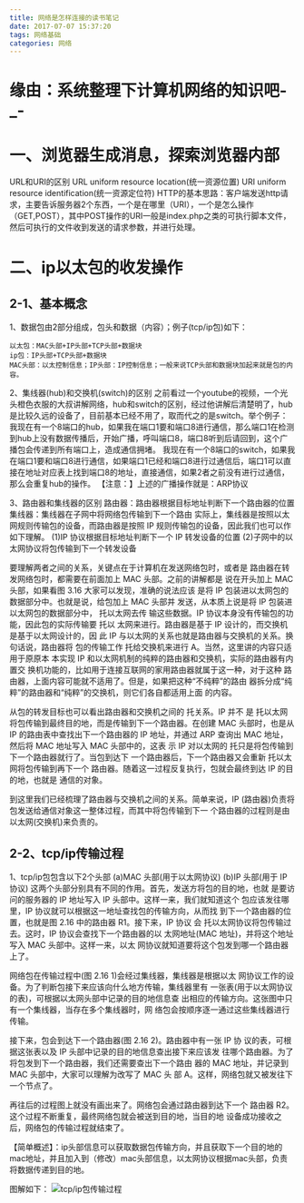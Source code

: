 ```yaml
---
title: 网络是怎样连接的读书笔记
date: 2017-07-07 15:37:20
tags: 网络基础
categories: 网络
---
```


# 缘由：系统整理下计算机网络的知识吧-_-

<!--more-->

# 一、浏览器生成消息，探索浏览器内部
URL和URI的区别
URL uniform resource location(统一资源位置)
URI uniform resource identification(统一资源定位符)
HTTP的基本思路：客户端发送http请求，主要告诉服务器2个东西，一个是在哪里（URI），一个是怎么操作（GET,POST），其中POST操作的URI一般是index.php之类的可执行脚本文件，然后可执行的文件收到发送的请求参数，并进行处理。
 
# 二、ip以太包的收发操作
## 2-1、基本概念
1、数据包由2部分组成，包头和数据（内容）；例子(tcp/ip包)如下：
```
以太包：MAC头部+IP头部+TCP头部+数据块
ip包：IP头部+TCP头部+数据块
MAC头部：以太控制信息；IP头部：IP控制信息；一般来说TCP头部和数据块加起来就是包的内容。
```

2、集线器(hub)和交换机(switch)的区别
之前看过一个youtube的视频，一个光头橙色衣服的大叔讲解网络，hub和switch的区别，经过他讲解后清楚明了，hub是比较久远的设备了，目前基本已经不用了，取而代之的是switch。举个例子：
我现在有一个8端口的hub，如果我在端口1要和端口8进行通信，那么端口1在检测到hub上没有数据传播后，开始广播，呼叫端口8，端口8听到后请回到，这个广播包会传递到所有端口上，造成通信拥堵。
我现在有一个8端口的switch，如果我在端口1要和端口8进行通信，如果端口1已经和端口8进行过通信后，端口1可以直接在地址对应表上找到端口8的地址，直接通信，如果2者之前没有进行过通信，那么会重复hub的操作。
【注意：】上述的广播操作就是：ARP协议

3、路由器和集线器的区别
路由器：路由器根据目标地址判断下一个路由器的位置
集线器：集线器在子网中将网络包传输到下一个路由
实际上，集线器是按照以太网规则传输包的设备，而路由器是按照 IP 规则传输包的设备，因此我们也可以作如下理解。
(1)IP 协议根据目标地址判断下一个 IP 转发设备的位置
(2)子网中的以太网协议将包传输到下一个转发设备

要理解两者之间的关系，关键点在于计算机在发送网络包时，或者是 路由器在转发网络包时，都需要在前面加上 MAC 头部。之前的讲解都是 说在开头加上 MAC 头部，如果看图 3.16 大家可以发现，准确的说法应该 是将 IP 包装进以太网包的数据部分中。也就是说，给包加上 MAC 头部并 发送，从本质上说是将 IP 包装进以太网包的数据部分中， 托以太网去传 输这些数据。IP 协议本身没有传输包的功能，因此包的实际传输要 托以 太网来进行。路由器是基于 IP 设计的，而交换机是基于以太网设计的，因 此 IP 与以太网的关系也就是路由器与交换机的关系。换句话说，路由器将 包的传输工作 托给交换机来进行 A。当然，这里讲的内容只适用于原原本 本实现 IP 和以太网机制的纯粹的路由器和交换机，实际的路由器有内置交 换机功能的，比如用于连接互联网的家用路由器就属于这一种，对于这种 路由器，上面内容可能就不适用了。但是，如果把这种“不纯粹”的路由 器拆分成“纯粹”的路由器和“纯粹”的交换机，则它们各自都适用上面 的内容。

从包的转发目标也可以看出路由器和交换机之间的 托关系。IP 并不 是 托以太网将包传输到最终目的地，而是传输到下一个路由器。在创建 MAC 头部时，也是从 IP 的路由表中查找出下一个路由器的 IP 地址，并通过 ARP 查询出 MAC 地址，然后将 MAC 地址写入 MAC 头部中的，这表 示 IP 对以太网的 托只是将包传输到下一个路由器就行了。当包到达下 一个路由器后，下一个路由器又会重新 托以太网将包传输到再下一个 路由器。随着这一过程反复执行，包就会最终到达 IP 的目的地，也就是 通信的对象。

到这里我们已经梳理了路由器与交换机之间的关系。简单来说，IP (路由器)负责将包发送给通信对象这一整体过程，而其中将包传输到下一个路由器的过程则是由以太网(交换机)来负责的。

## 2-2、tcp/ip传输过程
1、tcp/ip包包含以下2个头部
(a)MAC 头部(用于以太网协议) (b)IP 头部(用于 IP 协议)
这两个头部分别具有不同的作用。首先，发送方将包的目的地，也就 是要访问的服务器的 IP 地址写入 IP 头部中。这样一来，我们就知道这个 包应该发往哪里，IP 协议就可以根据这一地址查找包的传输方向，从而找 到下一个路由器的位置，也就是图 2.16 中的路由器 R1。接下来，IP 协议 会 托以太网协议将包传输过去。这时，IP 协议会查找下一个路由器的以 太网地址(MAC 地址)，并将这个地址写入 MAC 头部中。这样一来，以太 网协议就知道要将这个包发到哪一个路由器上了。

网络包在传输过程中(图 2.16 1)会经过集线器，集线器是根据以太 网协议工作的设备。为了判断包接下来应该向什么地方传输，集线器里有 一张表(用于以太网协议的表)，可根据以太网头部中记录的目的地信息查 出相应的传输方向。这张图中只有一个集线器，当存在多个集线器时，网 络包会按顺序逐一通过这些集线器进行传输。

接下来，包会到达下一个路由器(图 2.16 2)。路由器中有一张 IP 协 议的表，可根据这张表以及 IP 头部中记录的目的地信息查出接下来应该发 往哪个路由器。为了将包发到下一个路由器，我们还需要查出下一个路由 器的 MAC 地址，并记录到 MAC 头部中，大家可以理解为改写了 MAC 头 部 A。这样，网络包就又被发往下一个节点了。

再往后的过程图上就没有画出来了。网络包会通过路由器到达下一个 路由器 R2。这个过程不断重复，最终网络包就会被送到目的地，当目的地 设备成功接收之后，网络包的传输过程就结束了。【简单概述】：ip头部信息可以获取数据包传输方向，并且获取下一个目的地的mac地址，并且加入到（修改）mac头部信息，以太网协议根据mac头部，负责将数据传递到目的地。图解如下：
![tcp/ip包传输过程](http://ok2nitkry.bkt.clouddn.com/%E7%BD%91%E7%BB%9C%E6%98%AF%E5%A6%82%E4%BD%95%E8%BF%9E%E6%8E%A5%E7%9A%84_01.png)


